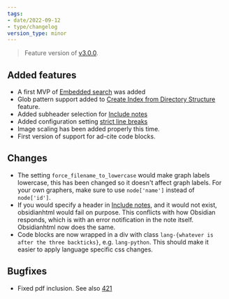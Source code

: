 ```yaml
---
tags:
- date/2022-09-12
- type/changelog
version_type: minor
---
```

   
> Feature version of [v3.0.0](../Changelog/v3.0.0.md).    
   
## Added features   
   
- A first MVP of [Embedded search](../Demonstrations/Embedded%20search.md) was added   
- Glob pattern support added to [Create Index from Directory Structure](../Configurations/Modes/Create%20Index%20from%20Directory%20Structure.md) feature.   
- Added subheader selection for [Include notes](../Configurations/Features/Include%20notes.md)   
- Added configuration setting [strict line breaks](../Configurations/Configuration%20Options.md#strict-line-breaks-)   
- Image scaling has been added properly this time.   
- First version of support for ad-cite code blocks.   
   
## Changes   
   
- The setting `force_filename_to_lowercase`  would make graph labels lowercase, this has been changed so it doesn't affect graph labels. For your own graphers, make sure to use `node['name']` instead of `node['id']`.   
- If you would specify a header in [Include notes](../Configurations/Features/Include%20notes.md), and it would not exist, obsidianhtml would fail on purpose. This conflicts with how Obsidian responds, which is with an error notification in the note itself. Obsidianhtml now does the same.   
- Code blocks are now wrapped in a div with class `lang-{whatever is after the three backticks}`, e.g. `lang-python`. This should make it easier to apply language specific css changes.   
   
## Bugfixes   
   
- Fixed pdf inclusion. See also [421](https://github.com/obsidian-html/obsidian-html/issues/421)